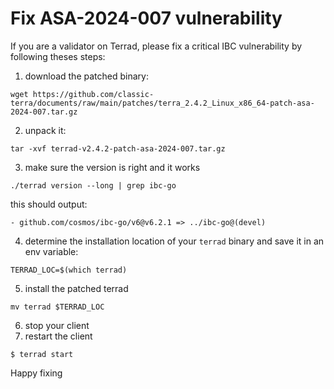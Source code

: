 # Fix ASA-2024-007 vulnerability

If you are a validator on Terrad, please fix a critical IBC vulnerability by following theses steps:

1. download the patched binary:
```
wget https://github.com/classic-terra/documents/raw/main/patches/terra_2.4.2_Linux_x86_64-patch-asa-2024-007.tar.gz
```
2. unpack it:
```
tar -xvf terrad-v2.4.2-patch-asa-2024-007.tar.gz
```
3. make sure the version is right and it works
```
./terrad version --long | grep ibc-go
```
this should output:
```
- github.com/cosmos/ibc-go/v6@v6.2.1 => ../ibc-go@(devel)
```
4. determine the installation location of your `terrad` binary and save it in an env variable:
```
TERRAD_LOC=$(which terrad)
```
5. install the patched terrad
```
mv terrad $TERRAD_LOC
```
6. stop your client
7. restart the client
```
$ terrad start
```

Happy fixing
